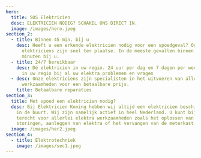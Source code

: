```yaml
---
hero:
  title: SOS Elektricien
  desc: ELEKTRICIEN NODIG? SCHAKEL ONS DIRECT IN.
  image: /images/hero.jpeg
section_2:
  - title: Binnen 45 min. bij u
    desc: Heeft u een erkende elektricien nodig voor een spoedgeval? Onze
      elektriciens zijn snel ter plaatse. In de meeste gevallen binnen 45
      minuten bij u.
  - title: 24/7 bereikbaar
    desc: Dé elektricien in uw regio. 24 uur per dag en 7 dagen per week. Snel hulp
      in uw regio bij al uw elektra problemen en vragen
  - desc: Onze elektriciens zijn specialisten in het uitvoeren van alle elektra
      werkzaamheden voor een betaalbare prijs.
    title: Betaalbare reparaties
section_3:
  title: Met spoed een elektricien nodig?
  desc: Bij Elektricien Koning hebben wij altijd een elektricien beschikbaar bij u
    in de buurt. Wij zijn namelijk actief in heel Nederland. U kunt bij ons
    terecht voor allerlei elektra werkzaamheden zoals het oplossen van
    storingen, aanleggen van elektra of het vervangen van de meterkast.
  image: /images/her2.jpeg
section_4:
  - title: Elektrotechniek
    image: /images/sec1.jpeg
---
```


